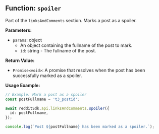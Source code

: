## Function: `spoiler`

Part of the `linksAndComments` section. Marks a post as a spoiler.

**Parameters:**

- `params`: object
  - An object containing the fullname of the post to mark.
  - `id`: string - The fullname of the post.

**Return Value:**

- `Promise<void>`: A promise that resolves when the post has been successfully marked as a spoiler.

**Usage Example:**

```typescript
// Example: Mark a post as a spoiler
const postFullname = 't3_postid';

await redditSdk.api.linksAndComments.spoiler({
  id: postFullname,
});

console.log(`Post ${postFullname} has been marked as a spoiler.`);
``` 